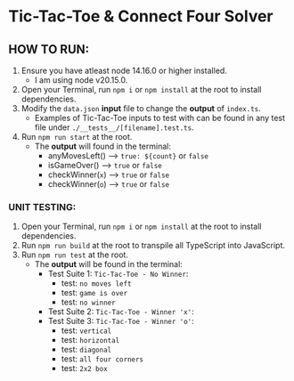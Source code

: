 # Tic-Tac-Toe & Connect Four Solver

## HOW TO RUN:

1. Ensure you have atleast node 14.16.0 or higher installed.
   - I am using node v20.15.0.
2. Open your Terminal, run `npm i` or `npm install` at the root to install dependencies.
3. Modify the `data.json` **input** file to change the **output** of `index.ts`.
   - Examples of Tic-Tac-Toe inputs to test with can be found
     in any test file under `./__tests__/[filename].test.ts`.
4. Run `npm run start` at the root.
   - The **output** will found in the terminal:
     - anyMovesLeft() --> `true: ${count}` or `false`
     - isGameOver() --> `true` or `false`
     - checkWinner(`x`) --> `true` or `false`
     - checkWinner(`o`) --> `true` or `false`

### UNIT TESTING:

1. Open your Terminal, run `npm i` or `npm install` at the root to install dependencies.
2. Run `npm run build` at the root to transpile all TypeScript into JavaScript.
3. Run `npm run test` at the root.
   - The **output** will be found in the terminal:
     - Test Suite 1: `Tic-Tac-Toe - No Winner`:
       - test: `no moves left`
       - test: `game is over`
       - test: `no winner`
     - Test Suite 2: `Tic-Tac-Toe - Winner 'x'`:
     - Test Suite 3: `Tic-Tac-Toe - Winner 'o'`:
       - test: `vertical`
       - test: `horizontal`
       - test: `diagonal`
       - test: `all four corners`
       - test: `2x2 box`
